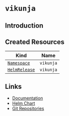# `vikunja`

## Introduction

## Created Resources

| Kind                              | Name      |
| --------------------------------- | --------- |
| [`Namespace`][ref-namespace]      | `vikunja` |
| [`HelmRelease`][ref-helm-release] | `vikunja` |

[ref-namespace]: https://kubernetes.io/docs/reference/kubernetes-api/cluster-resources/namespace-v1/
[ref-helm-release]: https://fluxcd.io/docs/components/helm/helmreleases/

## Links

- [Documentation](https://vikunja.io/docs)
- [Helm Chart](https://charts.pascaliske.dev/charts/vikunja/)
- [Git Repositories](https://code.vikunja.io)
